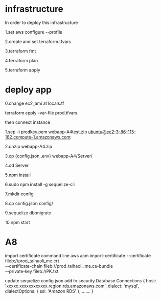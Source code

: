# infrastructure

In order to deploy this infrastructure

1.set aws configure --profile

2.create and set terraform.tfvars

3.terraform fmt

4.terraform plan

5.terraform apply

# deploy app
0.change ec2_ami at locals.tf

terraform apply -var-file prod.tfvars

then connect instance

1.scp -i prodkey.pem webapp-A4test.zip ubuntu@ec2-3-86-115-182.compute-1.amazonaws.com:

2.unzip webapp-A4.zip

3.cp {config.json,.env} webapp-A4/Server/

4.cd Server

5.npm install

6.sudo npm install -g sequelize-cli

7.mkdir config

8.cp config.json config/

9.sequelize db:migrate

10.npm start

# A8
import certificate command line
aws acm import-certificate --certificate fileb://prod_taihaoli_me.crt \
      --certificate-chain fileb://prod_taihaoli_me.ca-bundle \
      --private-key fileb://PK.txt 

update sequelize config.json add to security Database Connections
{
    host: 'xxxxx.xxxxxxxxxxxx.region.rds.amazonaws.com',
    dialect: 'mysql',
    dialectOptions: {
        ssl: 'Amazon RDS'
    },
    .......
}
